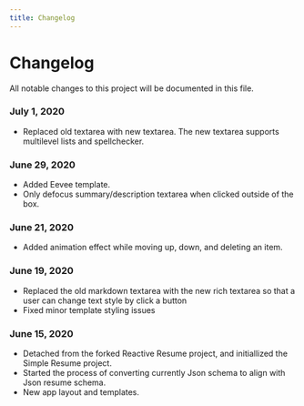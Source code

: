 ```yaml
---
title: Changelog
---
```


# Changelog

All notable changes to this project will be documented in this file.

### July 1, 2020

- Replaced old textarea with new textarea. The new textarea supports multilevel lists and spellchecker.

### June 29, 2020

- Added Eevee template.
- Only defocus summary/description textarea when clicked outside of the box.

### June 21, 2020

- Added animation effect while moving up, down, and deleting an item.

### June 19, 2020

- Replaced the old markdown textarea with the new rich textarea so that a user can change text style by click a button
- Fixed minor template styling issues

### June 15, 2020

- Detached from the forked Reactive Resume project, and initiallized the Simple Resume project.
- Started the process of converting currently Json schema to align with Json resume schema.
- New app layout and templates.
